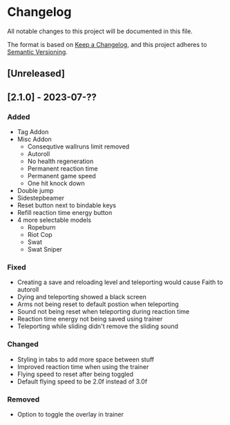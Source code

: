 # Changelog

All notable changes to this project will be documented in this file.

The format is based on [Keep a Changelog](https://keepachangelog.com/en/1.0.0/),
and this project adheres to [Semantic Versioning](https://semver.org/spec/v2.0.0.html).

## [Unreleased]
## [2.1.0] - 2023-07-??

### Added
- Tag Addon
- Misc Addon
  - Consequtive wallruns limit removed 
  - Autoroll
  - No health regeneration
  - Permanent reaction time
  - Permanent game speed
  - One hit knock down
- Double jump 
- Sidestepbeamer 
- Reset button next to bindable keys
- Refill reaction time energy button
- 4 more selectable models
  - Ropeburn
  - Riot Cop
  - Swat
  - Swat Sniper

### Fixed
- Creating a save and reloading level and teleporting would cause Faith to autoroll
- Dying and teleporting showed a black screen
- Arms not being reset to default postion when teleporting
- Sound not being reset when teleporting during reaction time
- Reaction time energy not being saved using trainer
- Teleporting while sliding didn't remove the sliding sound
  
### Changed
- Styling in tabs to add more space between stuff  
- Improved reaction time when using the trainer
- Flying speed to reset after being toggled
- Default flying speed to be 2.0f instead of 3.0f

### Removed
- Option to toggle the overlay in trainer
